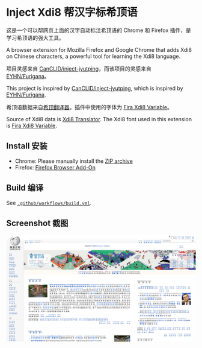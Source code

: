 # Inject Xdi8 帮汉字标希顶语

这是一个可以帮网页上面的汉字自动标注希顶语的 Chrome 和 Firefox 插件，是学习希顶语的强大工具。

A browser extension for Mozilla Firefox and Google Chrome that adds Xdi8 on Chinese characters, a powerful tool for learning the Xdi8 language.

项目灵感来自 [CanCLID/inject-jyutping](https://github.com/CanCLID/inject-jyutping)，而该项目的灵感来自 [EYHN/Furigana](https://github.com/EYHN/Furigana)。

This project is inspired by [CanCLID/inject-jyutping](https://github.com/CanCLID/inject-jyutping), which is inspired by [EYHN/Furigana](https://github.com/EYHN/Furigana).

希顶语数据来自[希顶翻译器](https://github.com/edward-martyr/Xdi8Translator)。插件中使用的字体为 [Fira Xdi8 Variable](https://github.com/edward-martyr/Fira-Xdi8)。

Source of Xdi8 data is [Xdi8 Translator](https://github.com/edward-martyr/Xdi8Translator). The Xdi8 font used in this extension is [Fira Xdi8 Variable](https://github.com/edward-martyr/Fira-Xdi8).

## Install 安装

- Chrome: Please manually install the [ZIP archive](https://github.com/ayaka14732/inject-xdi8/releases)
- Firefox: [Firefox Browser Add-On](https://addons.mozilla.org/en-US/firefox/addon/inject-xdi8/)

## Build 编译

See [`.github/workflows/build.yml`](.github/workflows/build.yml).

## Screenshot 截图

![](./demo.png)
